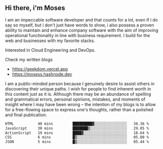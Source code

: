 ## Hi there, i'm Moses

I am an impeccable software developer and that counts for a lot, even if i do say so myself, but i don't just have words to show, i also possess a proven ability to maintain and enhance company software with the aim of improving operational functionality in line with business requirement. I build for the web and businesses with my favorite stacks.

Interested in Cloud Engineering and DevOps.

Check my written blogs
- https://geekdom.vercel.app
- https://mosess.hashnode.dev
  
I am a public-minded person because I genuinely desire to assist others in discovering their unique paths. I wish for people to find inherent worth in this content just as it is. Although there may be an abundance of spelling and grammatical errors, personal opinions, mistakes, and moments of insight where I may have been wrong – the intention of my blogs is to allow for a free-flowing space to express one's thoughts, rather than a polished and final publication.
<!--START_SECTION:waka-->

```txt
HTML           40 mins         █████████▓░░░░░░░░░░░░░░░   38.36 %
JavaScript     30 mins         ███████▒░░░░░░░░░░░░░░░░░   29.05 %
ActionScript   19 mins         ████▓░░░░░░░░░░░░░░░░░░░░   18.64 %
CSS            6 mins          █▒░░░░░░░░░░░░░░░░░░░░░░░   05.80 %
JSON           5 mins          █▒░░░░░░░░░░░░░░░░░░░░░░░   05.44 %
```

<!--END_SECTION:waka-->
